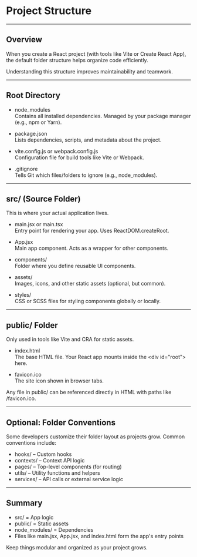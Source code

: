# Project Structure

---

## Overview

When you create a React project (with tools like Vite or Create React App), the default folder structure helps organize code efficiently.

Understanding this structure improves maintainability and teamwork.

---

## Root Directory

- <span class="codeSnip">node_modules</span>  
  Contains all installed dependencies. Managed by your package manager (e.g., npm or Yarn).

- <span class="codeSnip">package.json</span>  
  Lists dependencies, scripts, and metadata about the project.

- <span class="codeSnip">vite.config.js</span> or <span class="codeSnip">webpack.config.js</span>  
  Configuration file for build tools like Vite or Webpack.

- <span class="codeSnip">.gitignore</span>  
  Tells Git which files/folders to ignore (e.g., <span class="codeSnip">node_modules</span>).

---

## src/ (Source Folder)

This is where your actual application lives.

- <span class="codeSnip">main.jsx</span> or <span class="codeSnip">main.tsx</span>  
  Entry point for rendering your app. Uses <span class="codeSnip">ReactDOM.createRoot</span>.

- <span class="codeSnip">App.jsx</span>  
  Main app component. Acts as a wrapper for other components.

- <span class="codeSnip">components/</span>  
  Folder where you define reusable UI components.

- <span class="codeSnip">assets/</span>  
  Images, icons, and other static assets (optional, but common).

- <span class="codeSnip">styles/</span>  
  CSS or SCSS files for styling components globally or locally.

---

## public/ Folder

Only used in tools like Vite and CRA for static assets.

- <span class="codeSnip">index.html</span>  
  The base HTML file. Your React app mounts inside the <span class="codeSnip">&lt;div id="root"&gt;</span> here.

- <span class="codeSnip">favicon.ico</span>  
  The site icon shown in browser tabs.

Any file in <span class="codeSnip">public/</span> can be referenced directly in HTML with paths like <span class="codeSnip">/favicon.ico</span>.

---

## Optional: Folder Conventions

Some developers customize their folder layout as projects grow. Common conventions include:

- <span class="codeSnip">hooks/</span> – Custom hooks
- <span class="codeSnip">contexts/</span> – Context API logic
- <span class="codeSnip">pages/</span> – Top-level components (for routing)
- <span class="codeSnip">utils/</span> – Utility functions and helpers
- <span class="codeSnip">services/</span> – API calls or external service logic

---

## Summary

- <span class="codeSnip">src/</span> = App logic  
- <span class="codeSnip">public/</span> = Static assets  
- <span class="codeSnip">node_modules/</span> = Dependencies  
- Files like <span class="codeSnip">main.jsx</span>, <span class="codeSnip">App.jsx</span>, and <span class="codeSnip">index.html</span> form the app's entry points

Keep things modular and organized as your project grows.
